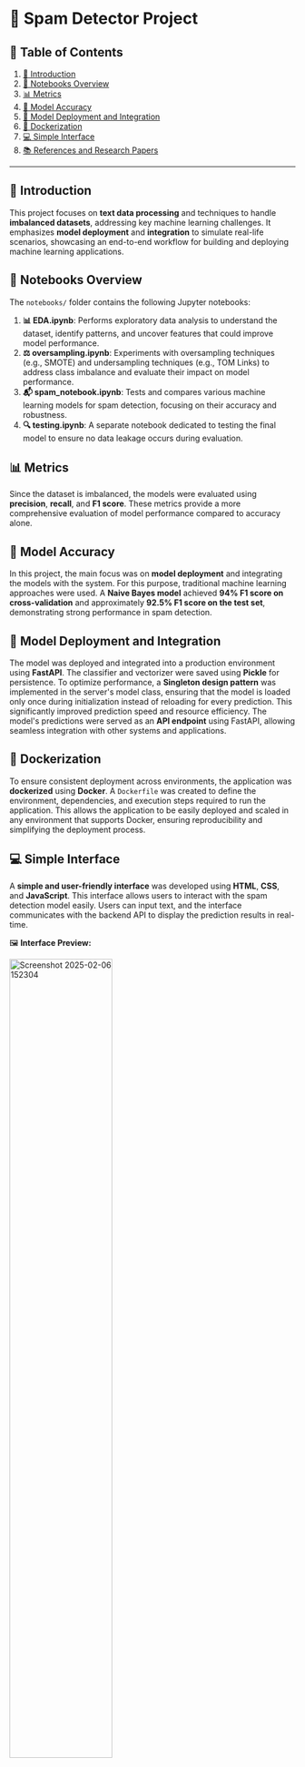 # 📧 Spam Detector Project  

## 📑 Table of Contents  
1. [📖 Introduction](#introduction)  
2. [📓 Notebooks Overview](#notebooks-overview)  
3. [📊 Metrics](#metrics)  
4. [🎯 Model Accuracy](#model-accuracy)  
5. [🚀 Model Deployment and Integration](#model-deployment-and-integration)  
6. [🐳 Dockerization](#dockerization)  
7. [💻 Simple Interface](#simple-interface)  
8. [📚 References and Research Papers](#references-and-research-papers)  

---  

## 📖 Introduction  
This project focuses on **text data processing** and techniques to handle **imbalanced datasets**, addressing key machine learning challenges. It emphasizes **model deployment** and **integration** to simulate real-life scenarios, showcasing an end-to-end workflow for building and deploying machine learning applications.  

## 📓 Notebooks Overview  
The `notebooks/` folder contains the following Jupyter notebooks:  

1. **📊 EDA.ipynb**: Performs exploratory data analysis to understand the dataset, identify patterns, and uncover features that could improve model performance.  
2. **⚖️ oversampling.ipynb**: Experiments with oversampling techniques (e.g., SMOTE) and undersampling techniques (e.g., TOM Links) to address class imbalance and evaluate their impact on model performance.  
3. **📬 spam_notebook.ipynb**: Tests and compares various machine learning models for spam detection, focusing on their accuracy and robustness.  
4. **🔍 testing.ipynb**: A separate notebook dedicated to testing the final model to ensure no data leakage occurs during evaluation.  

## 📊 Metrics  
Since the dataset is imbalanced, the models were evaluated using **precision**, **recall**, and **F1 score**. These metrics provide a more comprehensive evaluation of model performance compared to accuracy alone.  

## 🎯 Model Accuracy  
In this project, the main focus was on **model deployment** and integrating the models with the system. For this purpose, traditional machine learning approaches were used. A **Naive Bayes model** achieved **94% F1 score on cross-validation** and approximately **92.5% F1 score on the test set**, demonstrating strong performance in spam detection.  

## 🚀 Model Deployment and Integration  
The model was deployed and integrated into a production environment using **FastAPI**. The classifier and vectorizer were saved using **Pickle** for persistence. To optimize performance, a **Singleton design pattern** was implemented in the server's model class, ensuring that the model is loaded only once during initialization instead of reloading for every prediction. This significantly improved prediction speed and resource efficiency. The model's predictions were served as an **API endpoint** using FastAPI, allowing seamless integration with other systems and applications.  

## 🐳 Dockerization  
To ensure consistent deployment across environments, the application was **dockerized** using **Docker**. A `Dockerfile` was created to define the environment, dependencies, and execution steps required to run the application. This allows the application to be easily deployed and scaled in any environment that supports Docker, ensuring reproducibility and simplifying the deployment process.  

## 💻 Simple Interface  
A **simple and user-friendly interface** was developed using **HTML**, **CSS**, and **JavaScript**. This interface allows users to interact with the spam detection model easily. Users can input text, and the interface communicates with the backend API to display the prediction results in real-time.  

🖼️ **Interface Preview:**  

<img src="https://github.com/user-attachments/assets/8e401714-c384-48d0-b93d-803b95e55127" alt="Screenshot 2025-02-06 152304" width="60%" />  

<img src="https://github.com/user-attachments/assets/e1780cbc-b595-4b3f-bc30-a1905b849f77" alt="Screenshot 2025-02-06 152240" width="60%" />  

## 📚 References and Research Papers  
This project draws some ideas from the following research papers and resources:  

1. 📄 **Paper 1**: *Content-Based Spam Detection In Short Text Messages With Emphasis On Dealing With Imbalanced Datasets* [🔗 Link](https://ieeexplore.ieee.org/abstract/document/8697372)  

2. 📄 **Paper 2**: *An Integrative Data-Driven Architecture for Online Social Network Spam Detection Using Data Balancing and Machine Learning Methods* [🔗 Link](https://www.researchgate.net/profile/Ijeasm-Journal/publication/388174907_An_Integrative_Data-Driven_Architecture_for_Online_Social_Network_Spam_Detection_Using_Data_Balancing_and_Machine_Learning_Methods/links/678d0d9f95e02f182e9fb98b/An-Integrative-Data-Driven-Architecture-for-Online-Social-Network-Spam-Detection-Using-Data-Balancing-and-Machine-Learning-Methods.pdf)  

Additionally, summaries and key takeaways from these papers were documented in the `paper_notes_and_summary.docs`.  
